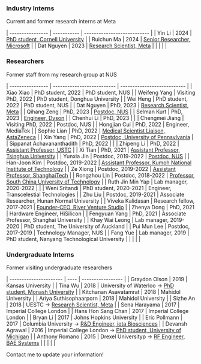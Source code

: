 ### Industry Interns
Current and former research interns at Meta

| ---------------- | ----------- | --------------------------- |
| Yin Li           | 2024        | [PhD student, Cornell University](https://www.lynneli.xyz/) |
| Ruichun Ma       | 2024        | [Senior Researcher, Microsoft](https://rui-chun.github.io/) |
| Dat Nguyen       | 2023        | [Research Scientist, Meta](https://dattnguyen.com/) |
|                  |             |                             |

### Researchers
Former staff from my research group at NUS

| ---------------- | -------------------------- | --------------------------- |
| Xiao Xiao        | PhD student, 2022          | PhD student, NUS |
| Weifeng Yang     | Visiting PhD, 2022         | PhD student, Donghua University |
| Wei Heng         | PhD student, 2022          | PhD student, NUS |
| Dat Nguyen       | PhD, 2023                  | [Research Scientist, Meta](https://dattnguyen.com/) |
| Qihang Zeng      | PhD, 2023                  | [Postdoc, NUS](https://www.linkedin.com/in/qihang-zeng-68289117b/) |
| Selman Kurt      | PhD, 2023                  | [Engineer, Dyson](https://www.linkedin.com/in/selmankurt/) |
| Chenhui Li       | PhD, 2023                  |  |
| Chengmei Jiang   | Visiting PhD, 2022         | Postdoc, NUS |
| Hongjian Cui     | PhD, 2022                  | Engineer, MediaTek |
| Sophie Lian      | PhD, 2022                  | [Medical Scientist Liaison, AstaZeneca](https://www.linkedin.com/in/sophie-lian-1043b1197/) |
| Xin Yang         | PhD, 2022                  | [Postdoc, University of Pennsylvania](https://www.linkedin.com/in/xinyang-zinc/) |
| Sippanat Achavananthadith | PhD, 2022         |  |
| Zhipeng Li       | PhD, 2022                  | [Assistant Professor, USTC](https://scholar.google.com/citations?user=V3tYRq4AAAAJ&hl=en) |
| Xi Tian          | PhD, 2021                  | [Assistant Professor, Tsinghua University](https://tian-xi.cc/) |
| Yunxia Jin       | Postdoc, 2019-2022         | [Postdoc, NUS](https://www.linkedin.com/in/yunxia-jin-371a0a38/) |
| Han-Joon Kim     | Postdoc, 2019-2022         | [Assistant Professor, Kumoh National Institute of Technology](https://sites.google.com/view/wimedi/home-page) |
| Ze Xiong         | Postdoc, 2019-2022         | [Assistant Professor, ShanghaiTech](https://xiong-group.com/) |
| Rongzhou Lin     | Postdoc, 2018-2022         | [Professor, South China University of Technology](https://lin-labs.com/) |
| Ruth Jin Min Yap | Lab manager, 2020-2022     |  |
| Weni Sritandi    | PhD student, 2020-2021     | Engineer, Transcelestial Technologies |
| Zhu Liu          | Postdoc, 2019-2021         | Associate Researcher, Hunan Normal University |
| Viveka Kalidasan | Research fellow, 2017-2021 | [Founder-CEO, River Venture Studio](https://www.linkedin.com/in/vivekakalidasan/) |
| Zhenya Dong      | PhD, 2021                  | Hardware Engineer, HiSilicon |
| Fengyuan Yang    | PhD, 2021                  | Associate Professor, Shanghai University |
| Khay Wai Leong   | Lab manager, 2019-2020     | PhD student, The University of Auckland |
| Pui Mun Lee      | Postdoc, 2017-2019         | Technology Manager, NUS |
| Fang Yue         | Lab manager, 2019          | PhD student, Nanyang Technological University |
|                  |                            |                             | 

### Undergraduate Interns
Former visiting undergraduate researchers

| ---------------------- | ---- | ----------------- |
| Graydon Olson          | 2019 | Kansas University |
| Tina Wu                | 2018 | University of Waterloo &#8594; [PhD student, Monash University](https://www.linkedin.com/in/tina-wu/?originalSubdomain=ca) |
| Kitchanan Asavatamrat  | 2018 | Mahidol University |
| Ariya Suthisophaarporn | 2018 | Mahidol University |
| Sizhe An               | 2018 | UESTC &#8594; [Research Scientist, Meta](https://sizhean.github.io/) |
| Sena Harayama          | 2017 | Imperial College London |
| Hans Hon Sang Chan     | 2017 | Imperial College London |
| Bryan Li               | 2017 | Johns Hopkins University |
| Eric Pollmann          | 2017 | Columbia University &#8594; [R&D Engineer, iota Biosciences](https://www.linkedin.com/in/eric-pollmann-95a0a2ab/) |
| Devansh Agrawal        | 2016 | Imperial College London &#8594; [PhD student, University of Michigan](https://www.linkedin.com/in/devansh-r-agrawal/) |
| Anthony Romano         | 2015 | Drexel Universityp &#8594; [RF Engineer, BAE Systems](https://www.linkedin.com/in/anthony-m-romano/) |
|                        |      |                   |

Contact me to update your information!